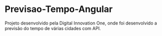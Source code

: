# Previsao-Tempo-Angular

Projeto desenvolvido pela Digital Innovation One, onde foi desenvolvido a previsão do tempo de várias cidades com API.
